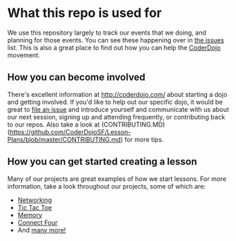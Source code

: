 # What this repo is used for
We use this repository largely to track our events that we doing, and planning for those
events. You can see these happening over in [the issues](https://github.com/CoderDojoSF/Lesson-Plans/issues)
list. This is also a great place to find out how you can help the [CoderDojo](http://coderdojo.com) movement.

## How you can become involved
There's excellent information at <http://coderdojo.com/> about starting a dojo and getting
involved. If you'd like to help out our specific dojo, it would be great to [file an issue](https://github.com/CoderDojoSF/Lesson-Plans/issues/new)
and introduce yourself and communicate with us about our next session, signing up and attending
frequently, or contributing back to our repos. Also take a look at (CONTRIBUTING.MD)(https://github.com/CoderDojoSF/Lesson-Plans/blob/master/CONTRIBUTING.md)
for more tips.

## How you can get started creating a lesson
Many of our projects are great examples of how we start lessons. For more information, 
take a look throughout our projects, some of which are:
* [Networking](https://github.com/CoderDojoSF/networking)
* [Tic Tac Toe](https://github.com/CoderDojoSF/tic-tac-toe)
* [Memory](https://github.com/CoderDojoSF/memory)
* [Connect Four](https://github.com/CoderDojoSF/connect-four)
* And [many more!](https://github.com/CoderDojoSF)
